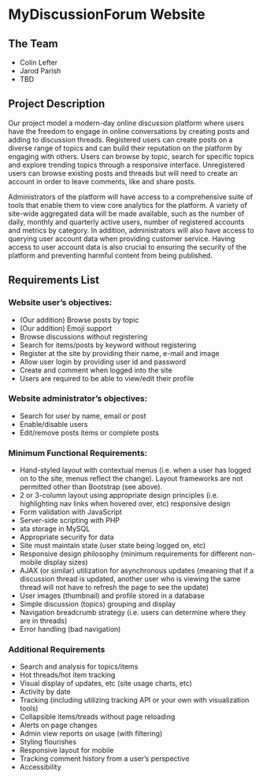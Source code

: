 # MyDiscussionForum Website

## The Team

- Colin Lefter
- Jarod Parish
- TBD

## Project Description

Our project model a modern-day online discussion platform where users have the freedom to engage in online conversations by creating posts and adding to discussion threads. Registered users can create posts on a diverse range of topics and can build their reputation on the platform by engaging with others. Users can browse by topic, search for specific topics and explore trending topics through a responsive interface. Unregistered users can browse existing posts and threads but will need to create an account in order to leave comments, like and share posts.

Administrators of the platform will have access to a comprehensive suite of tools that enable them to view core analytics for the platform. A variety of site-wide aggregated data will be made available, such as the number of daily, monthly and quarterly active users, number of registered accounts and metrics by category. In addition, administrators will also have access to querying user account data when providing customer service. Having access to user account data is also crucial to ensuring the security of the platform and preventing harmful content from being published.

## Requirements List

### Website user’s objectives:

- (Our addition) Browse posts by topic
- (Our addition) Emoji support
- Browse discussions without registering
- Search for items/posts by keyword without registering
- Register at the site by providing their name, e-mail and image
- Allow user login by providing user id and password
- Create and comment when logged into the site
- Users are required to be able to view/edit their profile

### Website administrator’s objectives:

- Search for user by name, email or post
- Enable/disable users
- Edit/remove posts items or complete posts 


### Minimum Functional Requirements:

- Hand-styled layout with contextual menus (i.e. when a user has logged on to the site, menus reflect the change). Layout frameworks are not permitted other than Bootstrap (see above).
- 2 or 3-column layout using appropriate design principles (i.e. highlighting nav links when hovered over, etc) responsive design
- Form validation with JavaScript
- Server-side scripting with PHP
- ata storage in MySQL
- Appropriate security for data
- Site must maintain state (user state being logged on, etc)
- Responsive design philosophy (minimum requirements for different non-mobile display sizes)
- AJAX (or similar) utilization for asynchronous updates (meaning that if a discussion thread is updated, another user who is viewing the same thread will not have to refresh the page to see the update)
- User images (thumbnail) and profile stored in a database
- Simple discussion (topics) grouping and display
- Navigation breadcrumb strategy (i.e. users can determine where they are in threads)
- Error handling (bad navigation)

### Additional Requirements

- Search and analysis for topics/items
- Hot threads/hot item tracking
- Visual display of updates, etc (site usage charts, etc)
- Activity by date
- Tracking (including utilizing tracking API or your own with visualization tools)
- Collapsible items/treads without page reloading
- Alerts on page changes
- Admin view reports on usage (with filtering)
- Styling flourishes
- Responsive layout for mobile
- Tracking comment history from a user’s perspective
- Accessibility